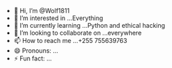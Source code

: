 - 👋 Hi, I’m @Wolf1811
- 👀 I’m interested in ...Everything 
- 🌱 I’m currently learning ...Python and ethical hacking
- 💞️ I’m looking to collaborate on ...everywhere 
- 📫 How to reach me ...+255 755639763
- 😄 Pronouns: ...
- ⚡ Fun fact: ...

<!---
Wolf1811/Wolf1811 is a ✨ special ✨ repository because its `README.md` (this file) appears on your GitHub profile.
You can click the Preview link to take a look at your changes.
--->
